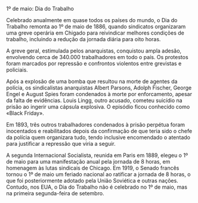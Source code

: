 1º de maio: Dia do Trabalho

Celebrado anualmente em quase todos os países do mundo, o Dia do Trabalho remonta ao 1º de maio de 1886, quando sindicatos organizaram uma greve operária em Chigado para reivindicar melhores condições de trabalho, incluindo a redução da jornada diária para oito horas.

A greve geral, estimulada pelos anarquistas, conquistou ampla adesão, envolvendo cerca de 340.000 trabalhadores em todo o país. Os protestos foram marcados por repressão e confrontos violentos entre grevistas e policiais.

 Após a explosão de uma bomba que resultou na morte de agentes da polícia, os sindicalistas anarquistas Albert Parsons, Adolph Fischer, George Engel e August Spies foram condenados à morte por enforcamento, apesar da falta de evidências. Louis Lingg, outro acusado, cometeu suicídio na prisão ao ingerir uma cápsula explosiva. O episódio ficou conhecido como «Black Friday».

Em 1893, três outros trabalhadores condenados à prisão perpétua foram inocentados e reabilitados depois da confirmação de que teria sido o chefe da polícia quem organizara tudo, tendo inclusive encomendado o atentado para justificar a repressão que viria a seguir.

A segunda Internacional Socialista, reunida em Paris em 1889, elegeu o 1º de maio para uma manifestação anual pela jornada de 8 horas, em homenagem às lutas sindicais de Chicago. Em 1919, o Senado francês tornou o 1º de maio um feriado nacional ao ratificar a jornada de 8 horas, o que foi posteriormente adotado pela União Soviética e outras nações. Contudo, nos EUA, o Dia do Trabalho não é celebrado no 1º de maio, mas na primeira segunda-feira de setembro.